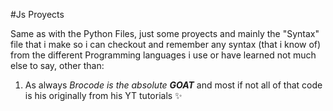 #Js Proyects

Same as with the Python Files, just some proyects and mainly the "Syntax" file that i make so i can checkout and remember any syntax (that i know of) from the different Programming languages i use or have learned
not much else to say, other than:
1. As always *Brocode is the absolute **GOAT*** and most if not all of that code is his originally from his YT tutorials ✨
